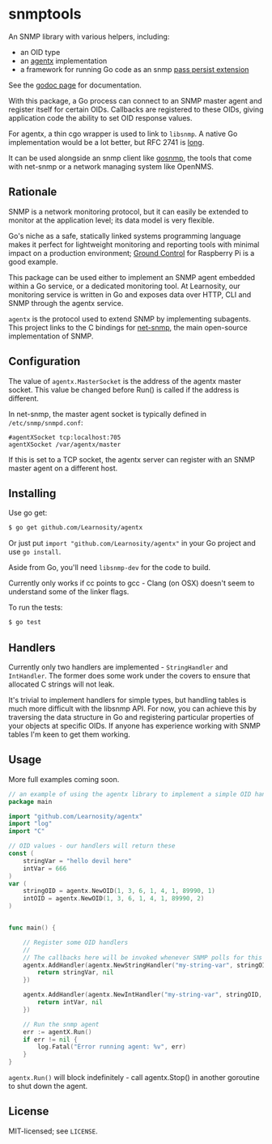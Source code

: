 snmptools
=========

An SNMP library with various helpers, including:

* an OID type
* an [agentx](http://en.wikipedia.org/wiki/AgentX) implementation
* a framework for running Go code as an snmp [pass persist extension](http://www.net-snmp.org/wiki/index.php/Tut:Extending_snmpd_using_shell_scripts)

See the [godoc page](http://godoc.org/github.com/Learnosity/snmptools) for documentation.

With this package, a Go process can connect to an SNMP master agent and
register itself for certain OIDs. Callbacks are registered to these OIDs,
giving application code the ability to set OID response values.

For agentx, a thin cgo wrapper is used to link to `libsnmp`. A native Go
implementation would be a lot better, but RFC 2741 is
[long](http://tools.ietf.org/html/rfc2741#section-3.1).

It can be used alongside an snmp client like [gosnmp](https://github.com/alouca/gosnmp),
the tools that come with net-snmp or a network managing system like OpenNMS.

Rationale
---------

SNMP is a network monitoring protocol, but it can easily be extended to monitor
at the application level; its data model is very flexible.

Go's niche as a safe, statically linked systems programming language makes it
perfect for lightweight monitoring and reporting tools with minimal impact on a
production environment; [Ground Control](http://jondot.github.io/groundcontrol/)
for Raspberry Pi is a good example.

This package can be used either to implement an SNMP agent embedded within a Go
service, or a dedicated monitoring tool. At Learnosity, our monitoring service
is written in Go and exposes data over HTTP, CLI and SNMP through the agentx
service.

`agentx` is the protocol used to extend SNMP by implementing subagents. This
project links to the C bindings for [net-snmp](http://www.net-snmp.org/), the
main open-source implementation of SNMP.


Configuration
-------------

The value of `agentx.MasterSocket` is the address of the agentx master socket.
This value be changed before Run() is called if the address is different.


In net-snmp, the master agent socket is typically defined in `/etc/snmp/snmpd.conf`:

```
#agentXSocket tcp:localhost:705
agentXSocket /var/agentx/master
```

If this is set to a TCP socket, the agentx server can register with an SNMP
master agent on a different host.

Installing
--------

Use go get:

```bash
$ go get github.com/Learnosity/agentx
```

Or just put `import "github.com/Learnosity/agentx"` in your Go project and use
`go install`.

Aside from Go, you'll need `libsnmp-dev` for the code to build.

Currently only works if cc points to gcc - Clang (on OSX) doesn't seem to
understand some of the linker flags.

To run the tests:

```bash
$ go test
```

Handlers
--------

Currently only two handlers are implemented - `StringHandler` and `IntHandler`.
The former does some work under the covers to ensure that allocated C strings
will not leak.

It's trivial to implement handlers for simple types, but handling tables is
much more difficult with the libsnmp API. For now, you can achieve this by
traversing the data structure in Go and registering particular properties of
your objects at specific OIDs. If anyone has experience working with SNMP
tables I'm keen to get them working.

Usage
-----

More full examples coming soon.

```go
// an example of using the agentx library to implement a simple OID handler
package main

import "github.com/Learnosity/agentx"
import "log"
import "C"

// OID values - our handlers will return these
const (
	stringVar = "hello devil here"
	intVar = 666
)
var (
	stringOID = agentx.NewOID(1, 3, 6, 1, 4, 1, 89990, 1)
	intOID = agentx.NewOID(1, 3, 6, 1, 4, 1, 89990, 2)
)


func main() {

	// Register some OID handlers
	//
	// The callbacks here will be invoked whenever SNMP polls for this OID.
	agentx.AddHandler(agentx.NewStringHandler("my-string-var", stringOID, func(req *C.netsnmp_request_info) (string, error) {
		return stringVar, nil
	})

	agentx.AddHandler(agentx.NewIntHandler("my-string-var", stringOID, func(req *C.netsnmp_request_info) (int, error) {
		return intVar, nil
	})

	// Run the snmp agent
	err := agentX.Run()
	if err != nil {
		log.Fatal("Error running agent: %v", err)
	}
}

```

`agentx.Run()` will block indefinitely - call agentx.Stop() in another
goroutine to shut down the agent.

License
-------

MIT-licensed; see `LICENSE`.
